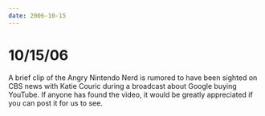 ```yaml
---
date: 2006-10-15
---
```

# 10/15/06

A brief clip of the Angry Nintendo Nerd is rumored to have been sighted on CBS news with Katie Couric during a broadcast about Google buying YouTube. If anyone has found the video, it would be greatly appreciated if you can post it for us to see.